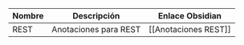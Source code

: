 
| Nombre | Descripción           | Enlace Obsidian      |
| ------ | --------------------- | -------------------- |
| REST   | Anotaciones para REST | [[Anotaciones REST]] |

